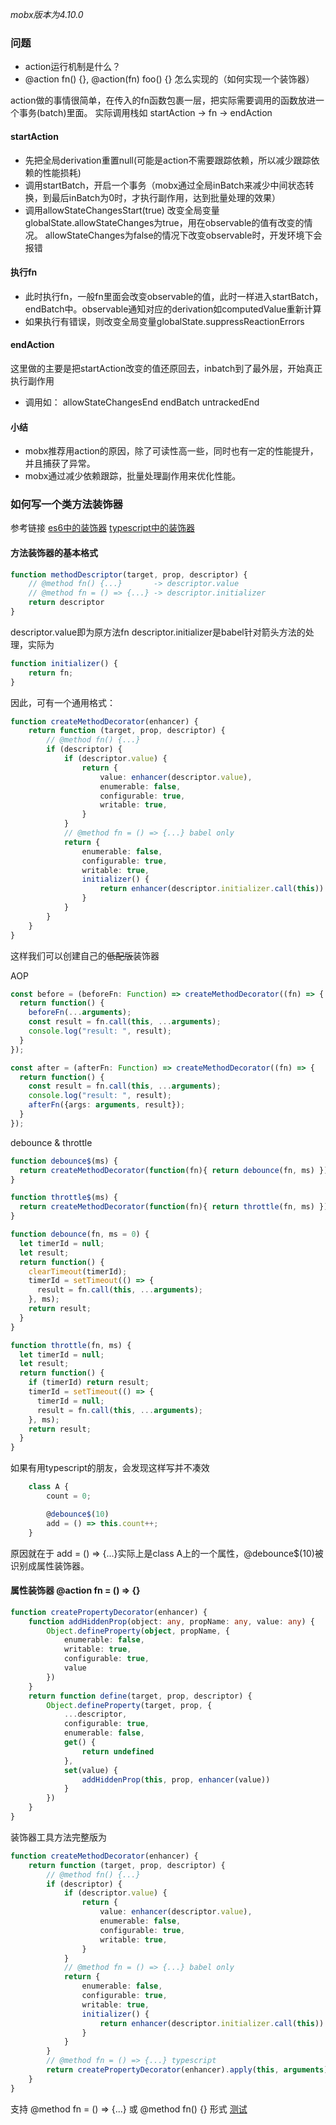 *mobx版本为4.10.0*

### 问题
- action运行机制是什么？
- @action fn() {}, @action(fn) foo() {} 怎么实现的（如何实现一个装饰器）

action做的事情很简单，在传入的fn函数包裹一层，把实际需要调用的函数放进一个事务(batch)里面。
实际调用栈如 startAction -> fn -> endAction
#### startAction 
- 先把全局derivation重置null(可能是action不需要跟踪依赖，所以减少跟踪依赖的性能损耗)
- 调用startBatch，开启一个事务（mobx通过全局inBatch来减少中间状态转换，到最后inBatch为0时，才执行副作用，达到批量处理的效果）
- 调用allowStateChangesStart(true) 改变全局变量globalState.allowStateChanges为true，用在observable的值有改变的情况。
allowStateChanges为false的情况下改变observable时，开发环境下会报错

#### 执行fn
- 此时执行fn，一般fn里面会改变observable的值，此时一样进入startBatch，endBatch中。observable通知对应的derivation如computedValue重新计算
- 如果执行有错误，则改变全局变量globalState.suppressReactionErrors

#### endAction
这里做的主要是把startAction改变的值还原回去，inbatch到了最外层，开始真正执行副作用
- 调用如：
allowStateChangesEnd
endBatch
untrackedEnd

#### 小结
- mobx推荐用action的原因，除了可读性高一些，同时也有一定的性能提升，并且捕获了异常。
- mobx通过减少依赖跟踪，批量处理副作用来优化性能。


### 如何写一个类方法装饰器

参考链接
[es6中的装饰器](http://es6.ruanyifeng.com/#docs/decorator)
[typescript中的装饰器](https://www.tslang.cn/docs/handbook/decorators.html)
#### 方法装饰器的基本格式
```javascript
function methodDescriptor(target, prop, descriptor) {
    // @method fn() {...}       -> descriptor.value
    // @method fn = () => {...} -> descriptor.initializer
    return descriptor
}
```
descriptor.value即为原方法fn
descriptor.initializer是babel针对箭头方法的处理，实际为
```javascript
function initializer() {
    return fn;
}
```

因此，可有一个通用格式：
```typescript
function createMethodDecorator(enhancer) {
    return function (target, prop, descriptor) {
        // @method fn() {...}
        if (descriptor) {
            if (descriptor.value) {
                return {
                    value: enhancer(descriptor.value),
                    enumerable: false,
                    configurable: true,
                    writable: true,
                }
            }
            // @method fn = () => {...} babel only
            return {
                enumerable: false,
                configurable: true,
                writable: true,
                initializer() {
                    return enhancer(descriptor.initializer.call(this))
                }
            }
        }
    }
}
```

这样我们可以创建自己的~~低配版~~装饰器

AOP
```typescript
const before = (beforeFn: Function) => createMethodDecorator((fn) => {
  return function() {
    beforeFn(...arguments);
    const result = fn.call(this, ...arguments);
    console.log("result: ", result);
  }
});

const after = (afterFn: Function) => createMethodDecorator((fn) => {
  return function() {
    const result = fn.call(this, ...arguments);
    console.log("result: ", result);
    afterFn({args: arguments, result});
  }
});
```

debounce & throttle
```typescript
function debounce$(ms) {
  return createMethodDecorator(function(fn){ return debounce(fn, ms) });
}

function throttle$(ms) {
  return createMethodDecorator(function(fn){ return throttle(fn, ms) });
}

function debounce(fn, ms = 0) {
  let timerId = null;
  let result;
  return function() {
    clearTimeout(timerId);
    timerId = setTimeout(() => {
      result = fn.call(this, ...arguments);
    }, ms);
    return result;
  }
}

function throttle(fn, ms) {
  let timerId = null;
  let result;
  return function() {
    if (timerId) return result;
    timerId = setTimeout(() => {
      timerId = null;
      result = fn.call(this, ...arguments);
    }, ms);
    return result;
  }
}
```

如果有用typescript的朋友，会发现这样写并不凑效
```typescript
    class A {
        count = 0;

        @debounce$(10)
        add = () => this.count++;
    }
```
原因就在于 add = () => {...}实际上是class A上的一个属性，@debounce$(10)被识别成属性装饰器。

#### 属性装饰器 @action fn = () => {}
``` typescript
function createPropertyDecorator(enhancer) {
    function addHiddenProp(object: any, propName: any, value: any) {
        Object.defineProperty(object, propName, {
            enumerable: false,
            writable: true,
            configurable: true,
            value
        })
    }
    return function define(target, prop, descriptor) {
        Object.defineProperty(target, prop, {
            ...descriptor,
            configurable: true,
            enumerable: false,
            get() {
                return undefined
            },
            set(value) {
                addHiddenProp(this, prop, enhancer(value))
            }
        })
    }
}
```

装饰器工具方法完整版为
```typescript
function createMethodDecorator(enhancer) {
    return function (target, prop, descriptor) {
        // @method fn() {...}
        if (descriptor) {
            if (descriptor.value) {
                return {
                    value: enhancer(descriptor.value),
                    enumerable: false,
                    configurable: true,
                    writable: true,
                }
            }
            // @method fn = () => {...} babel only
            return {
                enumerable: false,
                configurable: true,
                writable: true,
                initializer() {
                    return enhancer(descriptor.initializer.call(this))
                }
            }
        }
        // @method fn = () => {...} typescript
        return createPropertyDecorator(enhancer).apply(this, arguments);
    }
}
```

支持 @method fn = () => {...} 或 @method fn() {} 形式
[测试](https://github.com/rosong1/Exercise/blob/master/test/methodDecorator.test.ts)
